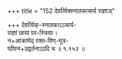 +++
title = "152 देवर्त्विक्स्नातकाचार्य राज्ञाञ्"

+++
देवर्त्विक्-स्नातकाऽऽचार्य-  
राज्ञां छायां पर-स्त्रियाः।  
न+आक्रामेद् रक्त-विण्-मूत्र-  
ष्ठीवन+उद्वर्तनाऽऽदि च  ॥ १.१५२ ॥
